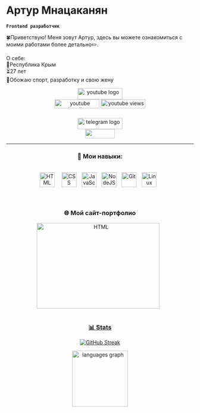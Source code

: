 #  Артур Мнацаканян

**`Frontend разработчик`**

🍀Приветствую! Меня зовут Артур, здесь вы можете ознакомиться с моими работами более детально✏️.

О себе:<br>
📍Республика Крым<br>
⏳27 лет<br>
🤍Обожаю спорт, разработку и свою жену <br>

<div align="center">
  <a href="https://www.youtube.com/@senior_null" target="_blank">
    <img src="https://img.shields.io/static/v1?message=Youtube&logo=youtube&label=&color=FF0000&logoColor=white&labelColor=&style=for-the-badge" height="30" width="120" alt="youtube logo"  />
  </a>
</div>

<div align="center">
   <a href="https://www.youtube.com/@senior_null">
      <img width="120px" height="24px" alt="youtube subscribers" title="Subscribe to my YouTube channel" src="https://custom-icon-badges.demolab.com/youtube/channel/subscribers/UCb53Fu6f8R3A5rk1nQ3WMAA"/></a> 
   <a href="https://www.youtube.com/@senior_null">
      <img width="120px" height="24px" alt="youtube views" title="YouTube views" src="https://custom-icon-badges.demolab.com/youtube/channel/views/UCb53Fu6f8R3A5rk1nQ3WMAA"/></a> 
</div>


###

<div align="center">
  <a href="https://t.me/Art_mn16" target="_blank">
    <img src="https://img.shields.io/static/v1?message=Telegram&logo=telegram&label=&color=2CA5E0&logoColor=white&labelColor=&style=for-the-badge" height="30" width="120" alt="telegram logo"  />
  </a>





<div align="center">
   <img width="80px" height="25px" src="https://visitor-badge.laobi.icu/badge?page_id=tura16.tura16&"/>
</div>

---

### 🧰 Мои навыки:
<br>
<div align="center">
  <img  alt="HTML" width="40px" style="padding-right:15px;" src="https://cdn.jsdelivr.net/gh/devicons/devicon/icons/html5/html5-plain.svg" />

  <img  alt="CSS" width="40px" style="padding-right:10px;" src="https://cdn.jsdelivr.net/gh/devicons/devicon/icons/css3/css3-plain.svg" />

  <img  alt="JavaScript" width="40px" style="padding-right:10px;" src="https://cdn.jsdelivr.net/gh/devicons/devicon/icons/javascript/javascript-plain.svg" />


  <img  alt="NodeJS" width="40px" style="padding-right:10px;" src="https://cdn.jsdelivr.net/gh/devicons/devicon/icons/nodejs/nodejs-original.svg" />

  <img  alt="Git" width="40px" style="padding-right:10px;" src="https://cdn.jsdelivr.net/gh/devicons/devicon/icons/git/git-original.svg" />

  <img  alt="Linux" width="40px" style="padding-right:10px;" src="https://cdn.jsdelivr.net/gh/devicons/devicon/icons/linux/linux-original.svg" />
</div>

<br>


#
### 🌐 Мой сайт-портфолио
<a href="https://tura16.github.io/Portfolio/" target="_blank">
    <img align="center" alt="HTML" width="330px" height="230px" style="padding-right:10px;" src="https://habrastorage.org/webt/sp/pt/9v/sppt9vvxfcxlilz8gdgnnthdsu8.png" />


#

### 📊 Stats

<!-- ![Forrest's GitHub stats](https://github-readme-stats.vercel.app/api?username=tura16&show_icons=true&theme=gruvbox) -->

![GitHub Streak](https://streak-stats.demolab.com?user=tura16&theme=gruvbox&border_radius=4.5)
<div align="center">
  <img src="https://github-readme-stats.vercel.app/api/top-langs?username=tura16&locale=en&hide_title=false&layout=compact&card_width=320&langs_count=5&theme=gruvbox&hide_border=false&order=2" height="150" alt="languages graph"  />
</div>

[website]: https://tura16.github.io/Portfolio/
[youtube]: https://www.youtube.com/@senior_null
